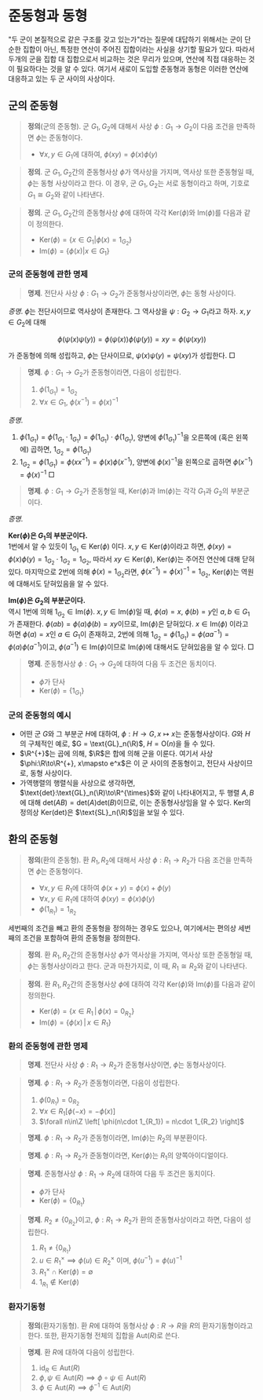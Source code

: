 <!---
title: '준동형과 동형'
category: Mathematics
language: Korean
--->

# 준동형과 동형

"두 군이 본질적으로 같은 구조를 갖고 있는가"라는 질문에 대답하기 위해서는
군이 단순한 집합이 아닌, 특정한 연산이 주어진 집합이라는 사실을 상기할 필요가
있다. 따라서 두개의 군을 집합 대 집합으로서 비교하는 것은 무리가 있으며,
연산에 직접 대응하는 것이 필요하다는 것을 알 수 있다. 여기서 새로이 도입할
준동형과 동형은 이러한 연산에 대응하고 있는 두 군 사이의 사상이다.

## 군의 준동형

> **정의**(군의 준동형). 군 $G_1, G_2$에 대해서 사상 $\phi: G_1 \to G_2$이
> 다음 조건을 만족하면 $\phi$는 준동형이다.
>
> - $\forall x,y \in G_1$에 대하여, $\phi(xy) = \phi(x)\phi(y)$

> **정의**. 군 $G_1, G_2$간의 준동형사상 $\phi$가 역사상을 가지며,
> 역사상 또한 준동형일 때, $\phi$는 동형 사상이라고 한다.
> 이 경우, 군 $G_1, G_2$는 서로 동형이라고 하며, 기호로
> $G_1\cong G_2$와 같이 나타낸다.

> **정의**. 군 $G_1, G_2$간의 준동형사상 $\phi$에 대하여 각각
> $\text{Ker}(\phi)$와 $\text{Im}(\phi)$를 다음과 같이 정의한다.
> 
> - $\text{Ker}(\phi) = \left\{x\in G_1 | \phi(x) = 1_{G_2}\right\}$
> - $\text{Im}(\phi) = \left\{\phi(x)|x\in G_1\right\}$

### 군의 준동형에 관한 명제

> **명제**. 전단사 사상 $\phi:G_1 \to G_2$가 준동형사상이라면,
> $\phi$는 동형 사상이다.

*증명*. $\phi$는 전단사이므로 역사상이 존재한다. 그 역사상을
$\psi: G_2 \to G_1$라고 하자. $x,y\in G_2$에 대해

$$
\phi(\psi(x)\psi(y)) = \phi(\psi(x))\phi(\psi(y)) = xy = \phi(\psi(xy))
$$

가 준동형에 의해 성립하고, $\phi$는 단사이므로, $\psi(x)\psi(y) = \psi(xy)$가
성립한다. □

> **명제**. $\phi:G_1\to G_2$가 준동형이라면, 다음이 성립한다.
> 
> 1. $\phi(1_{G_1}) = 1_{G_2}$
> 1. $\forall x\in G_1,\ \phi(x^{-1}) = {\phi(x)}^{-1}$

*증명*. 
1. $\phi(1_{G_1}) = \phi(1_{G_1}\cdot 1_{G_1}) = \phi(1_{G_1})\cdot\phi(1_{G_1})$,
양변에 $\phi(1_{G_1})^{-1}$을 오른쪽에 (혹은 왼쪽에) 곱하면, $1_{G_2} = \phi(1_{G_1})$
1. $1_{G_2} = \phi(1_{G_1}) = \phi(xx^{-1}) = \phi(x)\phi(x^{-1})$,
양변에 $\phi(x)^{-1}$을 왼쪽으로 곱하면 $\phi(x^{-1}) = {\phi(x)}^{-1}$ □

> **명제**. $\phi:G_1\to G_2$가 준동형일 때,
> $\text{Ker}(\phi)$과 $\text{Im}(\phi)$는 각각 $G_1$과 $G_2$의 부분군이다.

*증명*.

**$\text{Ker}(\phi)$은 $G_1$의 부분군이다.**  
1번에서 알 수 있듯이 $1_{G_1}\in\text{Ker}(\phi)$ 이다.
$x,y \in\text{Ker}(\phi)$이라고 하면, $\phi(xy) = \phi(x)\phi(y) = 1_{G_2}\cdot1_{G_2} = 1_{G_2}$,
따라서 $xy\in\text{Ker}(\phi)$, $\text{Ker}(\phi)$는 주어진 연산에 대해 닫혀있다.
마지막으로 2번에 의해 $\phi(x)=1_{G_2}$라면, $\phi(x^{-1}) = \phi(x)^{-1}=1_{G_2}$,
$\text{Ker}(\phi)$는 역원에 대해서도 닫혀있음을 알 수 있다.

**$\text{Im}(\phi)$은 $G_2$의 부분군이다.**  
역시 1번에 의해 $1_{G_{2}}\in\text{Im}(\phi)$. $x,y \in\text{Im}(\phi)$일 때, $\phi(a) = x$,
$\phi(b) = y$인 $a, b\in G_1$가 존재한다.
$\phi(ab)=\phi(a)\phi(b)=xy$이므로, $\text{Im}(\phi)$은 닫혀있다.
$x \in\text{Im}(\phi)$ 이라고 하면 $\phi(a)=x$인 $a\in G_1$이 존재하고, 2번에 의해
$1_{G_2} = \phi(1_{G_1}) = \phi(aa^{-1}) = \phi(a)\phi(a^{-1})$이고,
$\phi(a^{-1})\in \text{Im}(\phi)$이므로 $\text{Im}(\phi)$에 대해서도 닫혀있음을 알 수 있다. □

> **명제**. 준동형사상 $\phi: G_1\to G_2$에 대하여 다음 두 조건은 동치이다.
>
> - $\phi$가 단사
> - $\text{Ker}(\phi) = \left\{ 1_{G_1} \right\}$

### 군의 준동형의 예시

- 어떤 군 $G$와 그 부분군 $H$에 대하여, $\phi: H\to G, x\mapsto x$는
준동형사상이다. $G$와 $H$의 구체적인 예로, $G = \text{GL}_n(\R)$,
$H = \text{O}(n)$을 들 수 있다.
- $\R^{+}$는 곱에 의해, $\R$은 합에 의해 군을 이룬다.
여기서 사상 $\phi:\R\to\R^{+}, x\mapsto e^x$은 이 군 사이의 준동형이고,
전단사 사상이므로, 동형 사상이다.
- 가역행렬의 행렬식을 사상으로 생각하면,
$\text{det}:\text{GL}_n(\R)\to\R^{\times}$와 같이 나타내어지고,
두 행렬 $A, B$에 대해 $\text{det}(AB) = \text{det}(A)\text{det}(B)$이므로,
이는 준동형사상임을 알 수 있다. $\text{Ker}$의 정의상
$\text{Ker}(\text{det})$은 $\text{SL}_n(\R)$임을 보일 수 있다.

## 환의 준동형

> **정의**(환의 준동형). 환 $R_1, R_2$에 대해서 사상 $\phi: R_1\to R_2$가
> 다음 조건을 만족하면 $\phi$는 준동형이다.
>
> - $\forall x,y\in R_1$에 대하여 $\phi(x+y) = \phi(x) + \phi(y)$
> - $\forall x,y\in R_1$에 대하여 $\phi(xy) = \phi(x)\phi(y)$
> - $\phi(1_{R_1}) = 1_{R_2}$

세번째의 조건을 빼고 환의 준동형을 정의하는 경우도 있으나,
여기에서는 편의상 세번째의 조건을 포함하여 환의 준동형을 정의한다.

> **정의**. 환 $R_1, R_2$간의 준동형사상 $\phi$가 역사상을 가지며,
> 역사상 또한 준동형일 때, $\phi$는 동형사상이라고 한다.
> 군과 마찬가지로, 이 때, $R_1\cong R_2$와 같이 나타낸다.

> **정의**. 환 $R_1, R_2$간의 준동형사상 $\phi$에 대하여 각각
> $\text{Ker}(\phi)$와 $\text{Im}(\phi)$를 다음과 같이 정의한다.
> 
> - $\text{Ker}(\phi) = \left\{x\in R_1\,|\,\phi(x) = 0_{R_2}\right\}$
> - $\text{Im}(\phi) = \left\{\phi(x)\,|\,x\in R_1\right\}$

### 환의 준동형에 관한 명제

> **명제**. 전단사 사상 $\phi: R_1\to R_2$가 준동형사상이면,
> $\phi$는 동형사상이다.

> **명제**. $\phi:R_1\to R_2$가 준동형이라면, 다음이 성립한다.
> 
> 1. $\phi(0_{R_1}) = 0_{R_2}$
> 1. $\forall x\in R_1 \left[ \phi(-x) = -{\phi(x)}\right]$
> 1. $\forall n\in\Z \left[ \phi(n\cdot 1_{R_1}) = n\cdot 1_{R_2} \right]$

> **명제**. $\phi: R_1\to R_2$가 준동형이라면, $\text{Im}(\phi)$는
> $R_2$의 부분환이다.

> **명제**. $\phi: R_1\to R_2$가 준동형이라면, $\text{Ker}(\phi)$는
> $R_1$의 양쪽아이디얼이다.

> **명제**. 준동형사상 $\phi: R_1\to R_2$에 대하여 다음 두 조건은 동치이다.
>
> - $\phi$가 단사
> - $\text{Ker}(\phi) = \left\{ 0_{R_1} \right\}$

> **명제**. $R_2\neq \left\{ 0_{R_2} \right\}$이고, $\phi: R_1\to R_2$가 환의 준동형사상이라고
> 하면, 다음이 성립한다.
>
> 1. $R_1\neq \left\{ 0_{R_1} \right\}$
> 1. $u\in R_1^\times \implies \phi(u)\in R_2^\times$
>    이며, $\phi(u^{-1}) = \phi(u)^{-1}$
> 1. $R_1^\times\cap\text{Ker}(\phi) = \emptyset$
> 1. $1_{R_1}\notin \text{Ker}(\phi)$

### 환자기동형

> **정의**(환자기동형). 환 $R$에 대하여 동형사상 $\phi: R\to R$을
> $R$의 환자기동형이라고 한다. 또한, 환자기동형 전체의 집합을 $\text{Aut}(R)$로 쓴다.

> **명제**. 환 $R$에 대하여 다음이 성립한다.
>
> 1. $\text{id}_{R} \in \text{Aut}(R)$
> 1. $\phi, \psi \in \text{Aut}(R) \implies \phi\circ\psi\in\text{Aut}(R)$
> 1. $\phi \in \text{Aut}(R) \implies \phi^{-1}\in\text{Aut}(R)$

